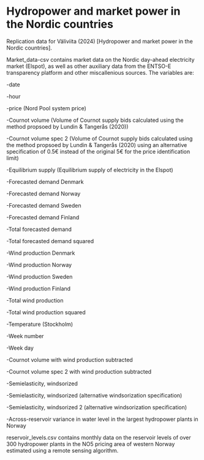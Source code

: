 # Hydropower and market power in the Nordic countries
Replication data for Väliviita (2024) [Hydropower and market power in the Nordic countries].

Market_data-csv contains market data on the Nordic day-ahead electricity market (Elspot), as well as other auxiliary data from the ENTSO-E transparency platform and other miscallenious sources. The variables are:

-date

-hour

-price (Nord Pool system price)

-Cournot volume (Volume of Cournot supply bids calculated using the method propsoed by Lundin & Tangerås (2020))

-Cournot volume spec 2 (Volume of Cournot supply bids calculated using the method propsoed by Lundin & Tangerås (2020) using an alternative specification of 0.5€ instead of the original 5€ for the price identification limit)

-Equilibrium supply (Equilibrium supply of electricity in the Elspot)

-Forecasted demand Denmark 

-Forecasted demand Norway

-Forecasted demand Sweden

-Forecasted demand Finland

-Total forecasted demand

-Total forecasted demand squared

-Wind production Denmark

-Wind production Norway

-Wind production Sweden

-Wind production Finland

-Total wind production

-Total wind production squared

-Temperature (Stockholm)

-Week number

-Week day

-Cournot volume with wind production subtracted

-Cournot volume spec 2 with wind production subtracted

-Semielasticity, windsorized

-Semielasticity, windsorized (alternative windsorization specification)

-Semielasticity, windsorized 2 (alternative windsorization specification)

-Across-reservoir variance in water level in the largest hydropower plants in Norway

reservoir_levels.csv contains monthly data on the reservoir levels of over 300 hydropower plants in the NO5 pricing area of western Norway estimated using a remote sensing algorithm.
